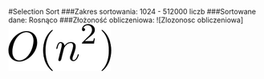 #Selection Sort
###Zakres sortowania:
1024 - 512000 liczb
###Sortowane dane:
Rosnąco
###Złożoność obliczeniowa:
![Zlozonosc obliczeniowa]
<img src = "../../images/zlozonoscn2.png" alt = "">
